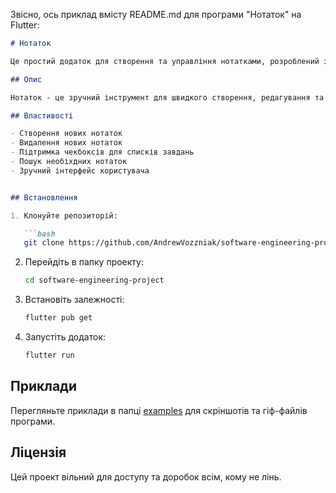 Звісно, ось приклад вмісту README.md для програми "Нотаток" на Flutter:

```markdown
# Нотаток

Це простий додаток для створення та управління нотатками, розроблений за допомогою Flutter.

## Опис

Нотаток - це зручний інструмент для швидкого створення, редагування та видалення нотаток. Додаток дозволяє легко організувати ваші думки та ідеї.

## Властивості

- Створення нових нотаток
- Видалення нових нотаток
- Підтримка чекбоксів для списків завдань
- Пошук необіхдних нотаток
- Зручний інтерфейс користувача


## Встановлення

1. Клонуйте репозиторій:

   ```bash
   git clone https://github.com/AndrewVozzniak/software-engineering-project.git
   ```

2. Перейдіть в папку проекту:

   ```bash
   cd software-engineering-project
   ```

3. Встановіть залежності:

   ```bash
   flutter pub get
   ```

4. Запустіть додаток:

   ```bash
   flutter run
   ```

## Приклади

Перегляньте приклади в папці [examples](examples/) для скріншотів та гіф-файлів програми.

## Ліцензія

Цей проект вільний для доступу та доробок всім, кому не лінь.
```
